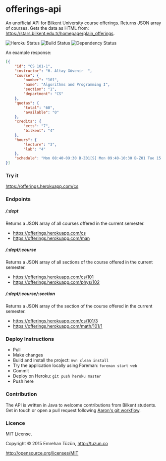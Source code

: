 # offerings-api
An unofficial API for Bilkent University course offerings. Returns JSON array of courses. Gets the data as HTML from: https://stars.bilkent.edu.tr/homepage/plain_offerings.

![Heroku Status](http://heroku-badge.herokuapp.com/?app=offerings&root=cs&style=flat)
![Build Status](https://api.travis-ci.org/emrehan/offerings-api.png)
![Dependency Status](https://www.versioneye.com/user/projects/553502477f43bc60fe000002/badge.svg?style=flat)


An example response:
```json
[{
    "id": "CS 101-1",
    "instructor": "H. Altay Güvenir  ",
    "course": {
        "number": "101",
        "name": "Algorithms and Programming I",
        "section": "1",
        "department": "CS"
    },
    "quotas": {
        "total": "60",
        "available": "0"
    },
    "credits": {
        "ects": "7",
        "bilkent": "4"
    },
    "hours": {
        "lecture": "3",
        "lab": "4"
    },
    "schedule": "Mon 08:40-09:30 B-Z01[S] Mon 09:40-10:30 B-Z01 Tue 15:40-17:30 B-303[L] Wed 10:40-12:30 B-Z01"
}]
```


### Try it
https://offerings.herokuapp.com/cs

### Endpoints
##### /:dept
Returns a JSON array of all courses offered in the current semester. 

* https://offerings.herokuapp.com/cs
* https://offerings.herokuapp.com/man

##### /:dept/:course
Returns a JSON array of all sections of the course offered in the current semester. 

* https://offerings.herokuapp.com/cs/101
* https://offerings.herokuapp.com/phys/102

##### /:dept/:course/:section
Returns a JSON array of the section of the course offered in the current semester. 

* https://offerings.herokuapp.com/cs/101/3
* https://offerings.herokuapp.com/math/101/1


### Deploy Instructions
* Pull
* Make changes
* Build and install the project: `mvn clean install`
* Try the application locally using Foreman: `foreman start web`
* Commit
* Deploy on Heroku: `git push heroku master`
* Push here


### Contribution
The API is written in Java to welcome contributions from Bilkent students. Get in touch or open a pull request following [Aaron's git workflow](https://github.com/asmeurer/git-workflow).


### Licence
MIT License.

Copyright © 2015 Emrehan Tüzün, http://tuzun.co

http://opensource.org/licenses/MIT
